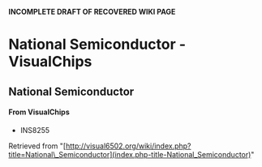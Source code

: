 **INCOMPLETE DRAFT OF RECOVERED WIKI PAGE**

# National Semiconductor - VisualChips

## National Semiconductor

#### From VisualChips

- INS8255

Retrieved from "[http://visual6502.org/wiki/index.php?title=National\_Semiconductor](index.php-title-National_Semiconductor)"

